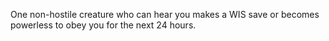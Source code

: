 One non-hostile creature who can hear you makes a WIS save or becomes powerless to obey you for the next 24 hours.